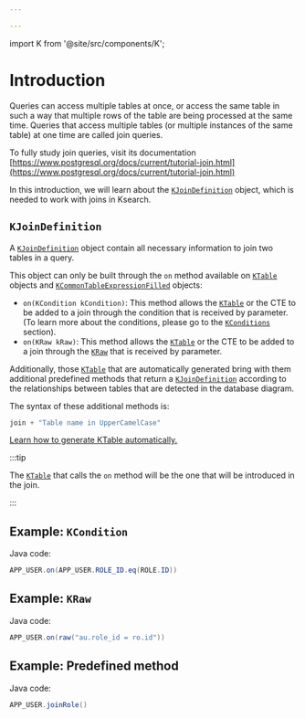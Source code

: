 ```yaml
---

---
```


import K from '@site/src/components/K';

# Introduction

Queries can access multiple tables at once, or access the same table in such a way that multiple rows of the table are being processed at the same time. Queries that access multiple tables (or multiple instances of the same table) at one time are called join queries.

To fully study join queries, visit its documentation [https://www.postgresql.org/docs/current/tutorial-join.html](https://www.postgresql.org/docs/current/tutorial-join.html)

In this introduction, we will learn about the [`KJoinDefinition`](/docs/select-statement/join/introduction#kjoindefinition) object, which is needed to work with joins in Ksearch.

## `KJoinDefinition`

A [`KJoinDefinition`](/docs/select-statement/join/introduction#kjoindefinition) object contain all necessary information to join two tables in a query.

This object can only be built through the `on` method available on [`KTable`](/docs/select-statement/from/introduction) objects and [`KCommonTableExpressionFilled`](/docs/select-statement/with/introduction) objects:

- `on(KCondition kCondition)`: This method allows the [`KTable`](/docs/select-statement/from/introduction) or the CTE to be added to a join through the condition that is received by parameter. (To learn more about the conditions, please go to the [`KConditions`](/docs/conditions/eq) section).
- `on(KRaw kRaw)`: This method allows the [`KTable`](/docs/select-statement/from/introduction) or the CTE to be added to a join through the [`KRaw`](/docs/select-statement/select/introduction#7-kraw) that is received by parameter.

Additionally, those [`KTable`](/docs/select-statement/from/introduction) that are automatically generated bring with them additional predefined methods that return a [`KJoinDefinition`](/docs/select-statement/join/introduction#kjoindefinition) according to the relationships between tables that are detected in the database diagram.

The syntax of these additional methods is:

```java
join + "Table name in UpperCamelCase"
```

[Learn how to generate KTable automatically.](/docs/data-manipulation/introduction)

:::tip

The [`KTable`](/docs/select-statement/from/introduction) that calls the `on` method will be the one that will be introduced in the join.

:::

## Example: `KCondition`

Java code:

```java
APP_USER.on(APP_USER.ROLE_ID.eq(ROLE.ID))
```

## Example: `KRaw`

Java code:

```java
APP_USER.on(raw("au.role_id = ro.id"))
```

## Example: Predefined method

Java code:

```java
APP_USER.joinRole()
```
